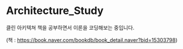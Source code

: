 # Architecture_Study

클린 아키텍쳐 책을 공부하면서 이론을 코딩해보는 중입니다.

(책 : https://book.naver.com/bookdb/book_detail.naver?bid=15303798)
